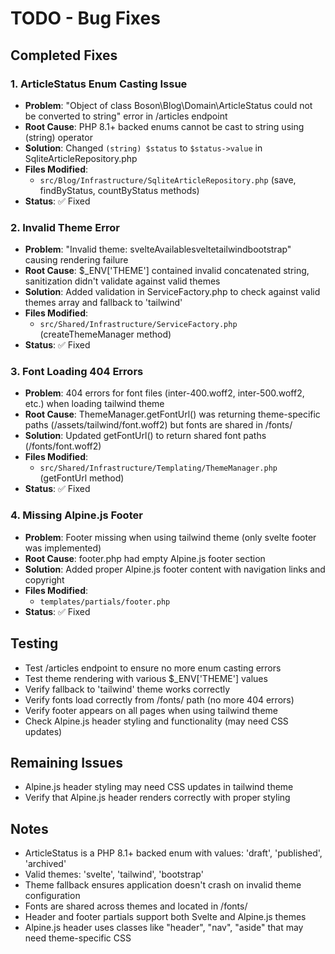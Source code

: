 # TODO - Bug Fixes

## Completed Fixes

### 1. ArticleStatus Enum Casting Issue
- **Problem**: "Object of class Boson\Blog\Domain\ArticleStatus could not be converted to string" error in /articles endpoint
- **Root Cause**: PHP 8.1+ backed enums cannot be cast to string using (string) operator
- **Solution**: Changed `(string) $status` to `$status->value` in SqliteArticleRepository.php
- **Files Modified**:
  - `src/Blog/Infrastructure/SqliteArticleRepository.php` (save, findByStatus, countByStatus methods)
- **Status**: ✅ Fixed

### 2. Invalid Theme Error
- **Problem**: "Invalid theme: svelteAvailablesveltetailwindbootstrap" causing rendering failure
- **Root Cause**: $_ENV['THEME'] contained invalid concatenated string, sanitization didn't validate against valid themes
- **Solution**: Added validation in ServiceFactory.php to check against valid themes array and fallback to 'tailwind'
- **Files Modified**:
  - `src/Shared/Infrastructure/ServiceFactory.php` (createThemeManager method)
- **Status**: ✅ Fixed

### 3. Font Loading 404 Errors
- **Problem**: 404 errors for font files (inter-400.woff2, inter-500.woff2, etc.) when loading tailwind theme
- **Root Cause**: ThemeManager.getFontUrl() was returning theme-specific paths (/assets/tailwind/font.woff2) but fonts are shared in /fonts/
- **Solution**: Updated getFontUrl() to return shared font paths (/fonts/font.woff2)
- **Files Modified**:
  - `src/Shared/Infrastructure/Templating/ThemeManager.php` (getFontUrl method)
- **Status**: ✅ Fixed

### 4. Missing Alpine.js Footer
- **Problem**: Footer missing when using tailwind theme (only svelte footer was implemented)
- **Root Cause**: footer.php had empty Alpine.js footer section
- **Solution**: Added proper Alpine.js footer content with navigation links and copyright
- **Files Modified**:
  - `templates/partials/footer.php`
- **Status**: ✅ Fixed

## Testing
- Test /articles endpoint to ensure no more enum casting errors
- Test theme rendering with various $_ENV['THEME'] values
- Verify fallback to 'tailwind' theme works correctly
- Verify fonts load correctly from /fonts/ path (no more 404 errors)
- Verify footer appears on all pages when using tailwind theme
- Check Alpine.js header styling and functionality (may need CSS updates)

## Remaining Issues
- Alpine.js header styling may need CSS updates in tailwind theme
- Verify that Alpine.js header renders correctly with proper styling

## Notes
- ArticleStatus is a PHP 8.1+ backed enum with values: 'draft', 'published', 'archived'
- Valid themes: 'svelte', 'tailwind', 'bootstrap'
- Theme fallback ensures application doesn't crash on invalid theme configuration
- Fonts are shared across themes and located in /fonts/
- Header and footer partials support both Svelte and Alpine.js themes
- Alpine.js header uses classes like "header", "nav", "aside" that may need theme-specific CSS
